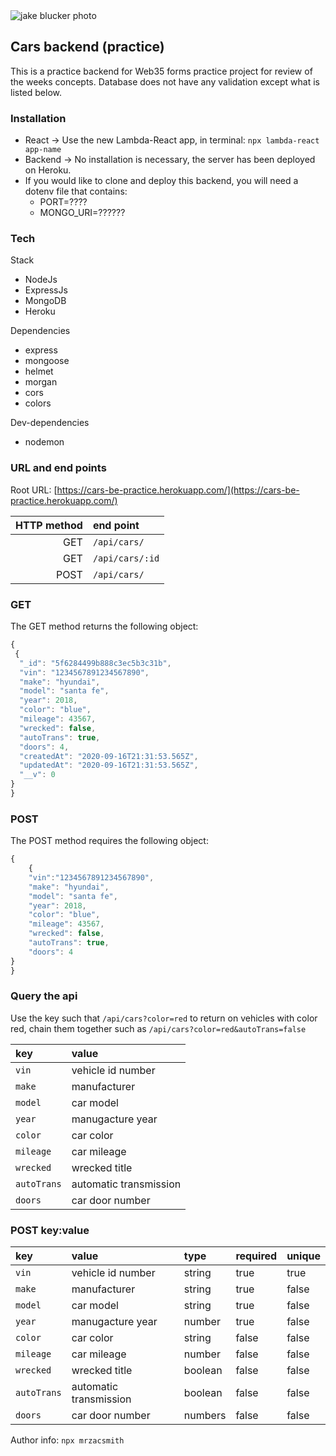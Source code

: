 <img src="https://res.cloudinary.com/devsec/image/upload/v1600296145/jake-blucker-tMzCrBkM99Y-unsplash_t4fxdy.jpg" alt="jake blucker photo" >

## Cars backend (practice)

This is a practice backend for Web35 forms practice project for review of the weeks concepts. Database does not have any validation except what is listed below.

### Installation

- React -> Use the new Lambda-React app, in terminal: `npx lambda-react app-name`
- Backend -> No installation is necessary, the server has been deployed on Heroku.
- If you would like to clone and deploy this backend, you will need a dotenv file that contains:
  - PORT=????
  - MONGO_URI=??????

### Tech

Stack

- NodeJs
- ExpressJs
- MongoDB
- Heroku

Dependencies

- express
- mongoose
- helmet
- morgan
- cors
- colors

Dev-dependencies

- nodemon

### URL and end points

Root URL: [https://cars-be-practice.herokuapp.com/](https://cars-be-practice.herokuapp.com/)

| HTTP method | end point       |
| ----------: | :-------------- |
|         GET | `/api/cars/`    |
|         GET | `/api/cars/:id` |
|        POST | `/api/cars/`    |

### GET

The GET method returns the following object:

```js
{
 {
  "_id": "5f6284499b888c3ec5b3c31b",
  "vin": "1234567891234567890",
  "make": "hyundai",
  "model": "santa fe",
  "year": 2018,
  "color": "blue",
  "mileage": 43567,
  "wrecked": false,
  "autoTrans": true,
  "doors": 4,
  "createdAt": "2020-09-16T21:31:53.565Z",
  "updatedAt": "2020-09-16T21:31:53.565Z",
  "__v": 0
}
}

```

### POST

The POST method requires the following object:

```js
{
	{
	"vin":"1234567891234567890",
	"make": "hyundai",
	"model": "santa fe",
	"year": 2018,
	"color": "blue",
	"mileage": 43567,
	"wrecked": false,
	"autoTrans": true,
	"doors": 4
}
}
```

### Query the api

Use the key such that `/api/cars?color=red` to return on vehicles with color red, chain them together such as `/api/cars?color=red&autoTrans=false`

| key         | value                  |
| :---------- | :--------------------- |
| `vin`       | vehicle id number      |
| `make`      | manufacturer           |
| `model`     | car model              |
| `year`      | manugacture year       |
| `color`     | car color              |
| `mileage`   | car mileage            |
| `wrecked`   | wrecked title          |
| `autoTrans` | automatic transmission |
| `doors`     | car door number        |

### POST key:value

| key         | value                  | type    | required | unique |
| :---------- | :--------------------- | :------ | :------- | :----- |
| `vin`       | vehicle id number      | string  | true     | true   |
| `make`      | manufacturer           | string  | true     | false  |
| `model`     | car model              | string  | true     | false  |
| `year`      | manugacture year       | number  | true     | false  |
| `color`     | car color              | string  | false    | false  |
| `mileage`   | car mileage            | number  | false    | false  |
| `wrecked`   | wrecked title          | boolean | false    | false  |
| `autoTrans` | automatic transmission | boolean | false    | false  |
| `doors`     | car door number        | numbers | false    | false  |

Author info: `npx mrzacsmith`
